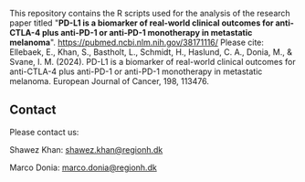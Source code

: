 This repository contains the R scripts used for the analysis of the research paper titled "**PD-L1 is a biomarker of real-world clinical outcomes for anti-CTLA-4 plus anti-PD-1 or anti-PD-1 monotherapy in metastatic melanoma**".
https://pubmed.ncbi.nlm.nih.gov/38171116/
Please cite: Ellebaek, E., Khan, S., Bastholt, L., Schmidt, H., Haslund, C. A., Donia, M., & Svane, I. M. (2024). PD-L1 is a biomarker of real-world clinical outcomes for anti-CTLA-4 plus anti-PD-1 or anti-PD-1 monotherapy in metastatic melanoma. European Journal of Cancer, 198, 113476.

## Contact
Please contact us:

Shawez Khan: shawez.khan@regionh.dk

Marco Donia: marco.donia@regionh.dk
